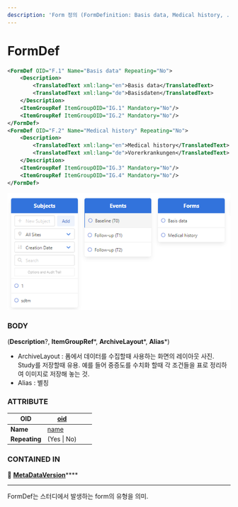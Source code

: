 ```yaml
---
description: 'Form 정의 (FormDefinition: Basis data, Medical history, ...)'
---
```


# FormDef



```xml
<FormDef OID="F.1" Name="Basis data" Repeating="No">
    <Description>
        <TranslatedText xml:lang="en">Basis data</TranslatedText>
        <TranslatedText xml:lang="de">Basisdaten</TranslatedText>
    </Description>
    <ItemGroupRef ItemGroupOID="IG.1" Mandatory="No"/>
    <ItemGroupRef ItemGroupOID="IG.2" Mandatory="No"/>
</FormDef>
<FormDef OID="F.2" Name="Medical history" Repeating="No">
    <Description>
        <TranslatedText xml:lang="en">Medical history</TranslatedText>
        <TranslatedText xml:lang="de">Vorerkrankungen</TranslatedText>
    </Description>
    <ItemGroupRef ItemGroupOID="IG.3" Mandatory="No"/>
    <ItemGroupRef ItemGroupOID="IG.4" Mandatory="No"/>
</FormDef>
```

![Form](<../../../../.gitbook/assets/화면 캡처 2022-06-29 210038.png>)



### BODY

(**Description**?, **ItemGroupRef**\*, **ArchiveLayout**\*, **Alias**\*)

* ArchiveLayout : 폼에서 데이터를 수집할때 사용하는 화면의 레이아웃 사진. Study를 저장할때 유용. 예를 들어 중증도를 수치화 할때 각 조건들을 표로 정리하여 이미지로 저장해 놓는 것.
* Alias : 별칭



### ATTRIBUTE

| **OID**       | [oid](../../../datatype.md)  |   |   |
| ------------- | ---------------------------- | - | - |
| **Name**      | [name](../../../datatype.md) |   |   |
| **Repeating** | (Yes \| No)                  |   |   |



### CONTAINED IN

**📁** [**MetaDataVersion**](../)****

****

FormDef는 스터디에서 발생하는 form의 유형을 의미.

